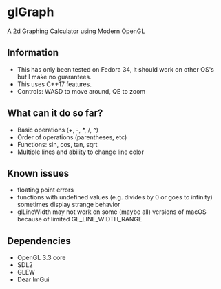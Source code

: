 # glGraph

A 2d Graphing Calculator using Modern OpenGL

## Information

- This has only been tested on Fedora 34, it should work on other OS's but I make no guarantees.  
- This uses C++17 features.
- Controls: WASD to move around, QE to zoom

## What can it do so far?

- Basic operations (+, -, *, /, ^)
- Order of operations (parentheses, etc)
- Functions: sin, cos, tan, sqrt
- Multiple lines and ability to change line color

## Known issues

- floating point errors
- functions with undefined values (e.g. divides by 0 or goes to infinity) sometimes display strange behavior
- glLineWidth may not work on some (maybe all) versions of macOS because of limited GL_LINE_WIDTH_RANGE  

## Dependencies  

- OpenGL 3.3 core
- SDL2
- GLEW
- Dear ImGui  
